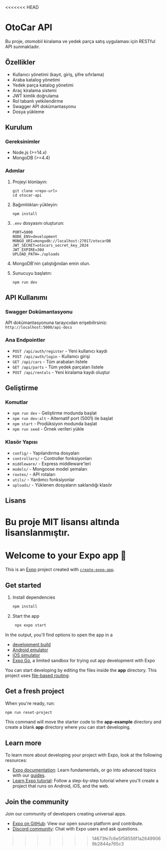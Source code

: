 <<<<<<< HEAD
# OtoCar API

Bu proje, otomobil kiralama ve yedek parça satış uygulaması için RESTful API sunmaktadır.

## Özellikler

- Kullanıcı yönetimi (kayıt, giriş, şifre sıfırlama)
- Araba katalog yönetimi
- Yedek parça katalog yönetimi
- Araç kiralama sistemi
- JWT kimlik doğrulama
- Rol tabanlı yetkilendirme
- Swagger API dokümantasyonu
- Dosya yükleme

## Kurulum

### Gereksinimler

- Node.js (>=14.x)
- MongoDB (>=4.4)

### Adımlar

1. Projeyi klonlayın:
   ```
   git clone <repo-url>
   cd otocar-api
   ```

2. Bağımlılıkları yükleyin:
   ```
   npm install
   ```

3. `.env` dosyasını oluşturun:
   ```
   PORT=5000
   NODE_ENV=development
   MONGO_URI=mongodb://localhost:27017/otocarDB
   JWT_SECRET=otocars_secret_key_2024
   JWT_EXPIRE=30d
   UPLOAD_PATH=./uploads
   ```

4. MongoDB'nin çalıştığından emin olun.

5. Sunucuyu başlatın:
   ```
   npm run dev
   ```

## API Kullanımı

### Swagger Dokümantasyonu

API dokümantasyonuna tarayıcıdan erişebilirsiniz: `http://localhost:5000/api-docs`

### Ana Endpointler

- `POST /api/auth/register` - Yeni kullanıcı kaydı
- `POST /api/auth/login` - Kullanıcı girişi
- `GET /api/cars` - Tüm arabaları listele
- `GET /api/parts` - Tüm yedek parçaları listele
- `POST /api/rentals` - Yeni kiralama kaydı oluştur

## Geliştirme

### Komutlar

- `npm run dev` - Geliştirme modunda başlat
- `npm run dev:alt` - Alternatif port (5001) ile başlat
- `npm start` - Prodüksiyon modunda başlat
- `npm run seed` - Örnek verileri yükle

### Klasör Yapısı

- `config/` - Yapılandırma dosyaları
- `controllers/` - Controller fonksiyonları
- `middleware/` - Express middleware'leri
- `models/` - Mongoose model şemaları
- `routes/` - API rotaları
- `utils/` - Yardımcı fonksiyonlar
- `uploads/` - Yüklenen dosyaların saklandığı klasör

## Lisans

Bu proje MIT lisansı altında lisanslanmıştır. 
=======
# Welcome to your Expo app 👋

This is an [Expo](https://expo.dev) project created with [`create-expo-app`](https://www.npmjs.com/package/create-expo-app).

## Get started

1. Install dependencies

   ```bash
   npm install
   ```

2. Start the app

   ```bash
    npx expo start
   ```

In the output, you'll find options to open the app in a

- [development build](https://docs.expo.dev/develop/development-builds/introduction/)
- [Android emulator](https://docs.expo.dev/workflow/android-studio-emulator/)
- [iOS simulator](https://docs.expo.dev/workflow/ios-simulator/)
- [Expo Go](https://expo.dev/go), a limited sandbox for trying out app development with Expo

You can start developing by editing the files inside the **app** directory. This project uses [file-based routing](https://docs.expo.dev/router/introduction).

## Get a fresh project

When you're ready, run:

```bash
npm run reset-project
```

This command will move the starter code to the **app-example** directory and create a blank **app** directory where you can start developing.

## Learn more

To learn more about developing your project with Expo, look at the following resources:

- [Expo documentation](https://docs.expo.dev/): Learn fundamentals, or go into advanced topics with our [guides](https://docs.expo.dev/guides).
- [Learn Expo tutorial](https://docs.expo.dev/tutorial/introduction/): Follow a step-by-step tutorial where you'll create a project that runs on Android, iOS, and the web.

## Join the community

Join our community of developers creating universal apps.

- [Expo on GitHub](https://github.com/expo/expo): View our open source platform and contribute.
- [Discord community](https://chat.expo.dev): Chat with Expo users and ask questions.
>>>>>>> 14673fe7c6e5f58556f1a26499069b2844a765c3
